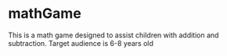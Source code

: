# mathGame
This is a math game designed to assist children with addition and subtraction. Target audience is 6-8 years old
